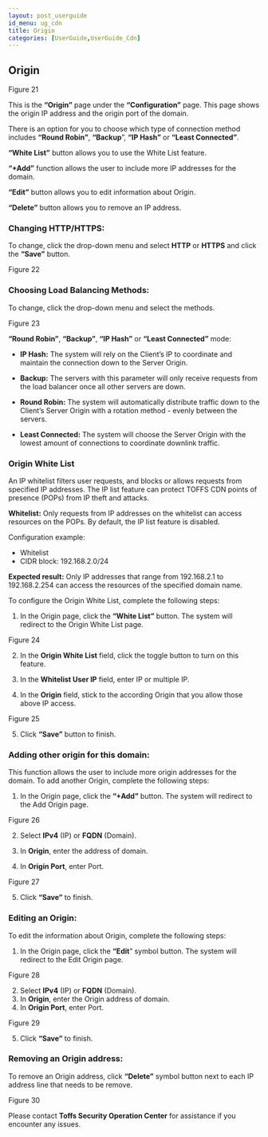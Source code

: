 ```yaml
---
layout: post_userguide
id_menu: ug_cdn
title: Origin
categories: [UserGuide,UserGuide_Cdn]
---
```

## Origin 

Figure 21

This is the **“Origin”** page under the **“Configuration”** page.
This page shows the origin IP address and the origin port of the domain.

There is an option for you to choose which type of connection method includes **“Round Robin”**, **“Backup**”, **“IP Hash”** or **“Least Connected”**.

**“White List”** button allows you to use the White List feature.

**“+Add”** function allows the user to include more IP addresses for the domain.

**“Edit”** button allows you to edit information about Origin.

**“Delete”** button allows you to remove an IP address.


### Changing HTTP/HTTPS:

To change, click the drop-down menu and select **HTTP** or **HTTPS** and click the **“Save”** button.

Figure 22


### Choosing Load Balancing Methods:

To change, click the drop-down menu and select the methods.

Figure 23

**“Round Robin”**, **“Backup”**, **“IP Hash”** or **“Least Connected”** mode:

- **IP Hash:** The system will rely on the Client’s IP to coordinate and maintain the connection down to the Server Origin. 

- **Backup:** The servers with this parameter will only receive requests from the load balancer once all other servers are down.

- **Round Robin:** The system will automatically distribute traffic down to the Client’s Server Origin with a rotation method - evenly between the servers.

- **Least Connected:** The system will choose the Server Origin with the lowest amount of connections to coordinate downlink traffic.


### Origin White List

An IP whitelist filters user requests, and blocks or allows requests from specified IP addresses. The IP list feature can protect TOFFS CDN points of presence (POPs) from IP theft and attacks. 

**Whitelist:** Only requests from IP addresses on the whitelist can access resources on the POPs. By default, the IP list feature is disabled. 

Configuration example:
- Whitelist
- CIDR block: 192.168.2.0/24

**Expected result:** Only IP addresses that range from 192.168.2.1 to 192.168.2.254 can access the resources of the specified domain name.

To configure the Origin White List, complete the following steps:

1. In the Origin page, click the **“White List”** button. The system will redirect to the Origin White List page. 

Figure 24

2. In the **Origin White List** field, click the toggle button to turn on this feature.

3. In the **Whitelist User IP** field, enter IP or multiple IP.

4. In the **Origin** field, stick to the according Origin that you allow those above IP access.

Figure 25

5. Click **“Save”** button to finish.


### Adding other origin for this domain:

This function allows the user to include more origin addresses for the domain.
To add another Origin, complete the following steps:

1. In the Origin page, click the **“+Add”** button. The system will redirect to the Add Origin page. 

Figure 26

2. Select **IPv4** (IP) or **FQDN** (Domain).

3. In **Origin**, enter the address of domain.

4. In **Origin Port**, enter Port.

Figure 27

5. Click **“Save”** to finish.


### Editing an Origin:

To edit the information about Origin, complete the following steps:

1. In the Origin page, click the **“Edit**” symbol button. The system will redirect to the Edit Origin page. 

Figure 28

2. Select **IPv4** (IP) or **FQDN** (Domain).
3. In **Origin**, enter the Origin address of domain.
4. In **Origin Port**, enter Port.

Figure 29

5. Click **“Save”** to finish.


### Removing an Origin address:

To remove an Origin address, click **“Delete”** symbol button next to each IP address line that needs to be remove.

Figure 30


Please contact **Toffs Security Operation Center** for assistance if you encounter any issues.